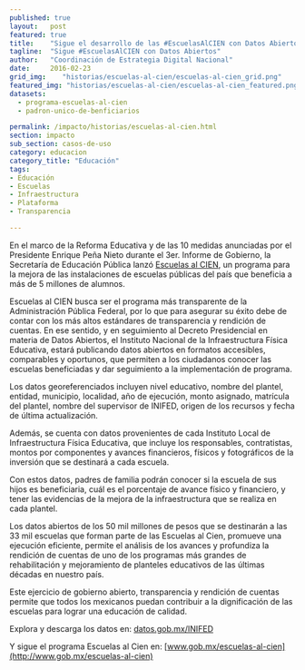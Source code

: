 ```yaml
---
published: true
layout:   post
featured: true
title:    "Sigue el desarrollo de las #EscuelasAlCIEN con Datos Abiertos"
tagline:  "Sigue #EscuelasAlCIEN con Datos Abiertos"
author:   "Coordinación de Estrategia Digital Nacional"
date:     2016-02-23
grid_img:    "historias/escuelas-al-cien/escuelas-al-cien_grid.png"
featured_img: "historias/escuelas-al-cien/escuelas-al-cien_featured.png"
datasets:
  - programa-escuelas-al-cien
  - padron-unico-de-benficiarios

permalink: /impacto/historias/escuelas-al-cien.html
section: impacto
sub_section: casos-de-uso
category: educacion
category_title: "Educación"
tags:
- Educación
- Escuelas
- Infraestructura
- Plataforma
- Transparencia

---
```

En el marco de la Reforma Educativa y de las 10 medidas anunciadas por el Presidente Enrique Peña Nieto durante el 3er. Informe de Gobierno, la Secretaría de Educación Pública lanzó [Escuelas al CIEN](http://inifed.com/escuelasalcien/), un programa para la mejora de las instalaciones de escuelas públicas del país que beneficia a más de 5 millones de alumnos.

Escuelas al CIEN busca ser el programa más transparente de la Administración Pública Federal, por lo que para asegurar su éxito debe de contar con los más altos estándares de transparencia y rendición de cuentas. En ese sentido, y en seguimiento al Decreto Presidencial en materia de Datos Abiertos, el Instituto Nacional de la Infraestructura Física Educativa, estará publicando datos abiertos en formatos accesibles, comparables y oportunos, que permiten a los ciudadanos conocer las escuelas beneficiadas y dar seguimiento a la implementación de programa.

Los datos georeferenciados incluyen nivel educativo, nombre del plantel, entidad, municipio, localidad, año de ejecución, monto asignado, matrícula del plantel, nombre del supervisor de INIFED, origen de los recursos y fecha de última actualización.

Además, se cuenta con datos provenientes de cada Instituto Local de Infraestructura Física Educativa, que incluye los responsables, contratistas, montos por componentes y avances financieros, físicos y fotográficos de la inversión que se destinará a cada escuela.

Con estos datos, padres de familia podrán conocer si la escuela de sus hijos es beneficiaria, cuál es el porcentaje de avance físico y financiero, y tener las evidencias de la mejora de la infraestructura que se realiza en cada plantel.

Los datos abiertos de los 50 mil millones de pesos que se destinarán a las 33 mil escuelas que forman parte de las Escuelas al Cien, promueve una ejecución eficiente, permite el análisis de los avances y profundiza la rendición de cuentas de uno de los programas más grandes de rehabilitación y mejoramiento de planteles educativos de las últimas décadas en nuestro país.

Este ejercicio de gobierno abierto, transparencia y rendición de cuentas permite que todos los mexicanos puedan contribuir a la dignificación de las escuelas para lograr una educación de calidad.

Explora y descarga los datos en: [datos.gob.mx/INIFED](http://datos.gob.mx/inifed)

Y sigue el programa Escuelas al Cien en: [www.gob.mx/escuelas-al-cien](http://www.gob.mx/escuelas-al-cien)
